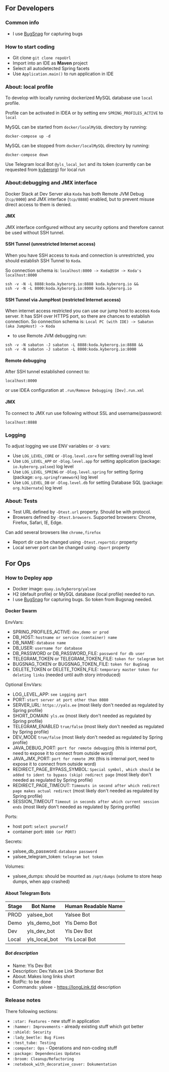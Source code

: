 ## For Developers

### Common info

* I use [BugSnag](https://app.bugsnag.com/yalsee/yalsee/errors) for capturing bugs

### How to start coding

* Git clone ``` git clone repoUrl ```
* Import into an IDE as **Maven** project
* Select all autodetected Spring facets
* Use ``` Application.main() ``` to run application in IDE

### About: local profile

To develop with locally running dockerized MySQL database use `local` profile.

Profile can be activated in IDEA or by setting env `SPRING_PROFILES_ACTIVE` to `local`

MySQL can be started from `docker/localMySQL` directory by running:

```shell script
docker-compose up -d
``` 

MySQL can be stopped from `docker/localMySQL` directory by running:

```shell script
docker-compose down
```

Use Telegram local Bot `@yls_local_bot` and its token (currently can be requested
from [kyberorg](mailto:alex@kyberorg.io)) for local run

### About:debugging and JMX interface

Docker Stack at Dev Server aka `Koda` has both Remote JVM Debug (`tcp/8000`) and JMX interface (`tcp/8888`) enabled, but
to prevent misuse direct access to them is denied.

#### JMX
JMX interface configured without any security options and therefore cannot be used without SSH tunnel.

#### SSH Tunnel (unrestricted Internet access)

When you have SSH access to `Koda` and connection is unrestricted, you should establish SSH Tunnel to `Koda`.

So connection schema is: `localhost:8000 -> Koda@SSH -> Koda's localhost:8000`

```shell
ssh -v -N -L 8888:koda.kyberorg.io:8888 koda.kyberorg.io && 
ssh -v -N -L 8000:koda.kyberorg.io:8000 koda.kyberorg.io
```

#### SSH Tunnel via JumpHost (restricted Internet access)

When internet access restricted you can use our jump host to access `Koda` server. It has SSH over HTTPS port, so there
are chances to establish connection. So connection schema is: `Local PC (with IDE) -> Sabaton (aka JumpHost) -> Koda`

* to use Remote JVM debugging run:

```shell
ssh -v -N sabaton -J sabaton -L 8888:koda.kyberorg.io:8888 &&
ssh -v -N sabaton -J sabaton -L 8000:koda.kyberorg.io:8000 
```

#### Remote debugging

After SSH tunnel established connect to:

```
localhost:8000
```

or use IDEA configuration at `.run/Remove Debugging [Dev].run.xml`

#### JMX

To connect to JMX run use following without SSL and username/password:

```
localhost:8888
```

### Logging

To adjust logging we use ENV variables or `-D` vars:

* Use `LOG_LEVEL_CORE` or `-Dlog.level.core` for setting overall log level
* Use `LOG_LEVEL_APP` or `-Dlog.level.app` for setting application (package: `io.kyberorg.yalsee`) log level
* Use `LOG_LEVEL_SPRING` or `-Dlog.level.spring` for setting Spring (package: `org.springframework`) log level
* Use `LOG_LEVEL_DB` or `-Dlog.level.db` for setting Database SQL (package: `org.hibernate`) log level

### About: Tests

* Test URL defined by `-Dtest.url` property. Should be with protocol.
* Browsers defined by `-Dtest.browsers`. Supported browsers: Chrome, Firefox, Safari, IE, Edge.

Can add several browsers like `chrome,firefox`

* Report dir can be changed using `-Dtest.reportdir` property
* Local server port can be changed using `-Dport` property

## For Ops

### How to Deploy app

* Docker image: `quay.io/kyberorg/yalsee`
* H2 (default profile) or MySQL database (local profile) needed to run.
* I use [BugSnag](https://app.bugsnag.com/yalsee/yalsee/errors) for capturing bugs. So token from Bugsnag needed.

#### Docker Swarm

EnvVars:

* SPRING_PROFILES_ACTIVE: `dev,demo or prod`
* DB_HOST: `hostname or service (container) name`
* DB_NAME: `database name`
* DB_USER: `username for database`
* DB_PASSWORD or DB_PASSWORD_FILE: `password for db user`
* TELEGRAM_TOKEN or TELEGRAM_TOKEN_FILE: `token for telegram bot`
* BUGSNAG_TOKEN or BUGSNAG_TOKEN_FILE: `token for BugSnag`
* DELETE_TOKEN or DELETE_TOKEN_FILE: `temporary master token for deleting links` (needed until auth story introduced)

Optional EnvVars:

* LOG_LEVEL_APP: `see Logging part`
* PORT: `start server at port other than 8080 `
* SERVER_URL: `https://yals.ee` (most likely don't needed as regulated by Spring profile)
* SHORT_DOMAIN: `yls.ee` (most likely don't needed as regulated by Spring profile)
* TELEGRAM_ENABLED `true/false` (most likely don't needed as regulated by Spring profile)
* DEV_MODE `true/false` (most likely don't needed as regulated by Spring profile)
* JAVA_DEBUG_PORT: `port for remote debugging` (this is internal port, need to expose it to connect from outside word)
* JAVA_JMX_PORT: `port for remote JMX` (this is internal port, need to expose it to connect from outside word)
* REDIRECT_PAGE_BYPASS_SYMBOL: `Special symbol, which should be added to ident to bypass (skip) redirect page` (most
  likely don't needed as regulated by Spring profile)
* REDIRECT_PAGE_TIMEOUT: `Timeouts in second after which redirect page makes actual redirect` (most likely don't needed
  as regulated by Spring profile)
* SESSION_TIMEOUT `Timeout in seconds after which current session ends` (most likely don't needed as regulated by Spring
  profile)

Ports:

* host port: `select yourself`
* container port: `8080 (or PORT)`

Secrets:

* yalsee_db_password: `database password`
* yalsee_telegram_token: `telegram bot token`

Volumes:

* yalsee_dumps: should be mounted as `/opt/dumps` (volume to store heap dumps, when app crashed)

#### About Telegram Bots

| Stage     | Bot Name       | Human Readable Name | 
|-----------|----------------|---------------------|
| PROD      | yalsee_bot     | Yalsee Bot          |
| Demo      | yls_demo_bot   | Yls Demo Bot        | 
| Dev       | yls_dev_bot    | Yls Dev Bot         | 
| Local     | yls_local_bot  | Yls Local Bot       |

##### Bot description

* Name: Yls Dev Bot
* Description: Dev.Yals.ee Link Shortener Bot
* About: Makes long links short
* BotPic: to be done
* Commands: yalsee - https://longLink.tld description

### Release notes

There following sections:

* `:star: Features` - new stuff in application
* `:hammer: Improvements` - already existing stuff which got better
* `:shield: Security`
* `:lady_beetle: Bug Fixes`
* `:test_tube: Testing`
* `:computer: Ops` - Operations and non-coding stuff
* `:package: Dependencies Updates`
* `:broom: Cleanup/Refactoring`
* `:notebook_with_decorative_cover: Dokumentation`